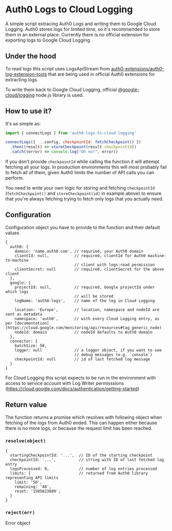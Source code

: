 # Auth0 Logs to Cloud Logging

A simple script extracing Auth0 Logs and writing them to Google Cloud Logging.
Auth0 stores logs for limited time, so it's recommended to store them in an
external place. Currently there is no official extension for exporting logs to
Google Cloud Logging.

## Under the hood

To read logs this script uses LogsApiStream from 
[auth0-extensions/auth0-log-extension-tools](https://github.com/auth0-extensions/auth0-log-extension-tools)
that are being used in official Auth0 extensions for extracting logs.

To write them back to Google Cloud Logging, official
[@google-cloud/logging](https://github.com/googleapis/nodejs-logging) node.js library is used.

## How to use it?

It's as simple as:

```js
import { connectLogs } from 'auth0-logs-to-cloud-logging'

connectLogs({ ...config, checkpointId: fetchCheckpoint() })
  .then((result) => storeCheckpoint(result.checkpointId))
  .catch((error) => console.log("Oh no!", error))
```

If you don't provide `checkpointId` while calling the function it will attempt
fetching all your logs. In production environments this will most probably fail
to fetch all of them, given Auth0 limits the number of API calls you can perform.

You need to write your own logic for storing and fetching `checkpointId`
(`fetchCheckpoint()` and `storeCheckpoint(id)` in example above) to ensure that
you're always fetching trying to fetch only logs that you actually need.

## Configuration

Configuration object you have to provide to the function and their default
values

```
{
  auth0: {
    domain: 'name.auth0.com', // requried, your Auth0 domain
    clientId: null,           // required, clientId for Auth0 machine-to-machine
                              // client with logs:read permission
    clientSecret: null        // required, clientSecret for the above client
  },
  google: {
    projectId: null,          // required, Google projectId under which logs
                              // will be stored
    logName: 'auth0-logs',    // name of the log in Cloud Logging

    location: 'Europe',       // location, namespace and nodeId are sent as metadata
    namespace: 'auth0',       // with every Cloud Logging entry, as per [documentation](https://cloud.google.com/monitoring/api/resources#tag_generic_node)
    nodeId: domain            // nodeId defaults to Auth0 domain
  },
  connector: {
    batchSize: 50,
    logger: null              // a logger object, if you want to see 
                              // debug messages (e.g. `console`)
    checkpointId: null        // id of last fetched log message
  }
}
```
For Cloud Logging this script expects to be run in the environment with access to service account
with Log Writer permisssions (https://cloud.google.com/docs/authentication/getting-started)

## Return value

The function returns a promise which resolves with following object when
fetching of the logs from Auth0 ended. This can happen either because there is no more logs, or
because the request limit has been reached.

### `resolve(object)`

```
{
  startingCheckpointId: '...',  // ID of the starting checkpoint
  checkpointId: '...',          // string with ID of last fetched log entry
  logsProcessed: 0,             // number of log entries processed
  limits: {                     // returned from Auth0 library representing API limits
    limit: '50',
    remaining: '48',
    reset: '1585823889',
  }
}
```

### `reject(err)`

Error object
